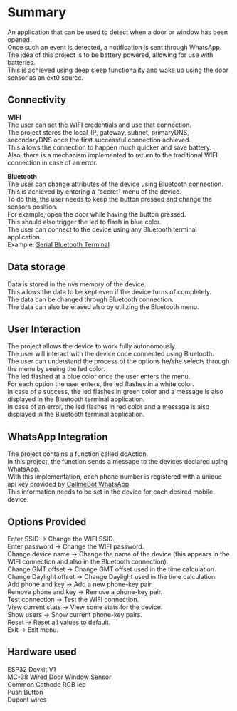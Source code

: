 # Summary
An application that can be used to detect when a door or window has been opened.  
Once such an event is detected, a notification is sent through WhatsApp.  
The idea of this project is to be battery powered, allowing for use with batteries.  
This is achieved using deep sleep functionality and wake up using the door sensor as an ext0 source.  

## Connectivity
**WIFI**  
The user can set the WIFI credentials and use that connection.  
The project stores the local_IP, gateway, subnet, primaryDNS, secondaryDNS once the first successful connection achieved.  
This allows the connection to happen much quicker and save battery.  
Also, there is a mechanism implemented to return to the traditional WIFI connection in case of an error.  

**Bluetooth**  
The user can change attributes of the device using Bluetooth connection.  
This is achieved by entering a "secret" menu of the device.  
To do this, the user needs to keep the button pressed and change the sensors position.  
For example, open the door while having the button pressed.  
This should also trigger the led to flash in blue color.  
The user can connect to the device using any Bluetooth terminal application.  
Example: [Serial Bluetooth Terminal](https://play.google.com/store/apps/details?id=de.kai_morich.serial_bluetooth_terminal&hl=en)  

## Data storage
Data is stored in the nvs memory of the device.  
This allows the data to be kept even if the device turns of completely.  
The data can be changed through Bluetooth connection.  
The data can also be erased also by utilizing the Bluetooth menu.  

## User Interaction
The project allows the device to work fully autonomously.  
The user will interact with the device once connected using Bluetooth.  
The user can understand the process of the options he/she selects through the menu by seeing the led color.  
The led flashed at a blue color once the user enters the menu.  
For each option the user enters, the led flashes in a white color.  
In case of a success, the led flashes in green color and a message is also displayed in the Bluetooth terminal application.  
In case of an error, the led flashes in red color and a message is also displayed in the Bluetooth terminal application.  

## WhatsApp Integration
The project contains a function called doAction.  
In this project, the function sends a message to the devices declared using WhatsApp.  
With this implementation, each phone number is registered with a unique api key provided by [CallmeBot WhatsApp](https://www.callmebot.com/blog/free-api-whatsapp-messages/)  
This information needs to be set in the device for each desired mobile device.  

## Options Provided
Enter SSID &rarr; Change the WIFI SSID.  
Enter password &rarr; Change the WIFI password.  
Change device name &rarr; Change the name of the device (this appears in the WIFI connection and also in the Bluetooth connection).  
Change GMT offset &rarr; Change GMT offset used in the time calculation.  
Change Daylight offset &rarr; Change Daylight used in the time calculation.  
Add phone and key &rarr; Add a new phone-key pair.  
Remove phone and key &rarr; Remove a phone-key pair.  
Test connection &rarr; Test the WIFI connection.  
View current stats &rarr; View some stats for the device.  
Show users &rarr; Show current phone-key pairs.  
Reset &rarr; Reset all values to default.  
Exit &rarr; Exit menu.  


## Hardware used
ESP32 Devkit V1  
MC-38 Wired Door Window Sensor  
Common Cathode RGB led  
Push Button  
Dupont wires  

